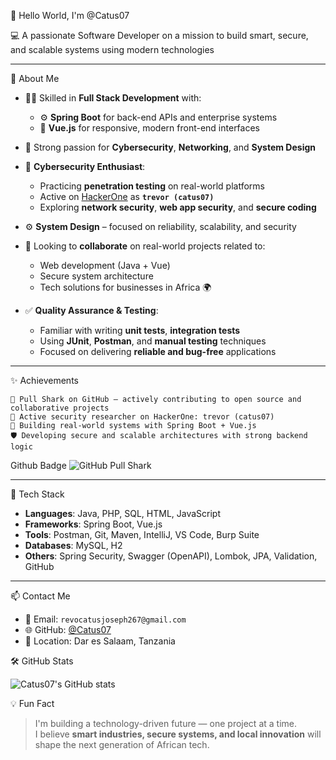 👋 Hello World, I'm @Catus07

💻 A passionate Software Developer on a mission to build smart, secure, and scalable systems using modern technologies

---
🚀 About Me

- 👨‍💻 Skilled in **Full Stack Development** with:
  - ⚙️ **Spring Boot** for back-end APIs and enterprise systems  
  - 🎨 **Vue.js** for responsive, modern front-end interfaces

- 🔐 Strong passion for **Cybersecurity**, **Networking**, and **System Design**


- 🔐 **Cybersecurity Enthusiast**:
  - Practicing **penetration testing** on real-world platforms  
  - Active on [HackerOne](https://hackerone.com/) as **`trevor (catus07)`**  
  - Exploring **network security**, **web app security**, and **secure coding**

- ⚙️ **System Design** – focused on reliability, scalability, and security

- 🤝 Looking to **collaborate** on real-world projects related to:
  - Web development (Java + Vue)
  - Secure system architecture
  - Tech solutions for businesses in Africa 🌍


- ✅ **Quality Assurance & Testing**:
  - Familiar with writing **unit tests**, **integration tests**
  - Using **JUnit**, **Postman**, and **manual testing** techniques
  - Focused on delivering **reliable and bug-free** applications

---    

✨ Achievements

    🦈 Pull Shark on GitHub — actively contributing to open source and collaborative projects
    👾 Active security researcher on HackerOne: trevor (catus07)
    💪 Building real-world systems with Spring Boot + Vue.js
    🛡️ Developing secure and scalable architectures with strong backend logic
    
Github Badge
![GitHub Pull Shark](https://img.shields.io/badge/Pull%20Shark-%F0%9F%A6%88-blue?style=for-the-badge)


---
 🧰 Tech Stack

- **Languages**: Java, PHP, SQL, HTML, JavaScript  
- **Frameworks**: Spring Boot, Vue.js  
- **Tools**: Postman, Git, Maven, IntelliJ, VS Code, Burp Suite  
- **Databases**: MySQL, H2  
- **Others**: Spring Security, Swagger (OpenAPI), Lombok, JPA, Validation, GitHub

---

📫 Contact Me

- 📧 Email: `revocatusjoseph267@gmail.com`  
- 🌐 GitHub: [@Catus07](https://github.com/Catus07)  
- 📍 Location: Dar es Salaam, Tanzania

 🛠️ GitHub Stats

![Catus07's GitHub stats](https://github-readme-stats.vercel.app/api?username=Catus07&show_icons=true&theme=radical)


 💡 Fun Fact

> I'm building a technology-driven future — one project at a time.  
> I believe **smart industries, secure systems, and local innovation** will shape the next generation of African tech.
